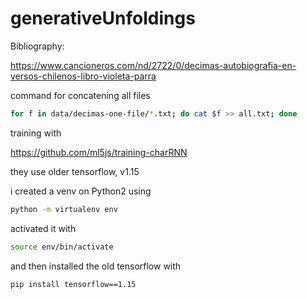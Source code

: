 # generativeUnfoldings

Bibliography:

https://www.cancioneros.com/nd/2722/0/decimas-autobiografia-en-versos-chilenos-libro-violeta-parra


command for concatening all files

```bash
for f in data/decimas-one-file/*.txt; do cat $f >> all.txt; done
```

training with

https://github.com/ml5js/training-charRNN

they use older tensorflow, v1.15

i created a venv on Python2 using

```bash
python -m virtualenv env
```

activated it with

```bash
source env/bin/activate
```

and then installed the old tensorflow with

```bash
pip install tensorflow==1.15
```
